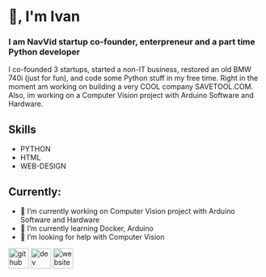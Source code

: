 # 👋, I'm Ivan
###  I am NavVid startup co-founder, enterpreneur and a part time Python developer
I co-founded 3 startups, started a non-IT business, restored an old BMW 740i (just for fun), and code some Python stuff in my free time. Right in the moment am working on building a very COOL company SAVETOOL.COM.
Also, im working on a Computer Vision project with Arduino Software and Hardware.

## Skills
* PYTHON
* HTML
* WEB-DESIGN

## Currently:

- 🔭 I’m currently working on Computer Vision project with Arduino Software and Hardware 
- 🌱 I’m currently learning Docker, Arduino 
- 🤔 I’m looking for help with Computer Vision 


[<img src='https://cdn.jsdelivr.net/npm/simple-icons@3.0.1/icons/github.svg' alt='github' height='40'>](https://github.com/kharvan)  [<img src='https://cdn.jsdelivr.net/npm/simple-icons@3.0.1/icons/dev-dot-to.svg' alt='dev' height='40'>](https://dev.to/kharvan)  [<img src='https://cdn.jsdelivr.net/npm/simple-icons@3.0.1/icons/icloud.svg' alt='website' height='40'>](navviad.com)  


